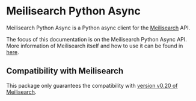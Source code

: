 # Meilisearch Python Async

Meilisearch Python Async is a Python async client for the [Meilisearch](https://github.com/meilisearch/meilisearch) API.

The focus of this documentation is on the Meilisearch Python Async API. More information of
Meilisearch itself and how to use it can be found in [here](https://docs.meilisearch.com/).

## Compatibility with Meilisearch

This package only guarantees the compatibility with [version v0.20 of Meilisearch](https://github.com/meilisearch/meilisearch/releases/tag/v0.30.0).
